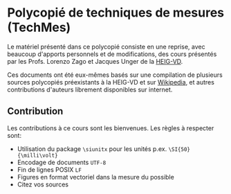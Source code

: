# Polycopié de techniques de mesures (TechMes)

Le matériel présenté dans ce polycopié consiste en une reprise, avec beaucoup d'apports
personnels et de modifications, des cours présentés par les Profs. Lorenzo Zago
et Jacques Unger de la [HEIG-VD](https://www.heig-vd.ch).

Ces documents ont été eux-mêmes basés sur une compilation de plusieurs sources
polycopiés préexistants à la HEIG-VD et sur [Wikipedia](http://wikipedia.org), et autres
contributions d'auteurs librement disponibles sur internet.

## Contribution

Les contributions à ce cours sont les bienvenues. Les règles à respecter sont:

- Utilisation du package `\siunitx` pour les unités p.ex. `\SI{50}{\milli\volt}`
- Encodage de documents `UTF-8`
- Fin de lignes POSIX `LF`
- Figures en format vectoriel dans la mesure du possible
- Citez vos sources
